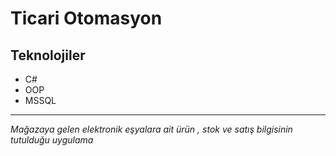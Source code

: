 # Ticari Otomasyon

## Teknolojiler
* C#
* OOP
* MSSQL

---

*Mağazaya gelen elektronik eşyalara ait ürün , stok ve satış bilgisinin tutulduğu uygulama* 
